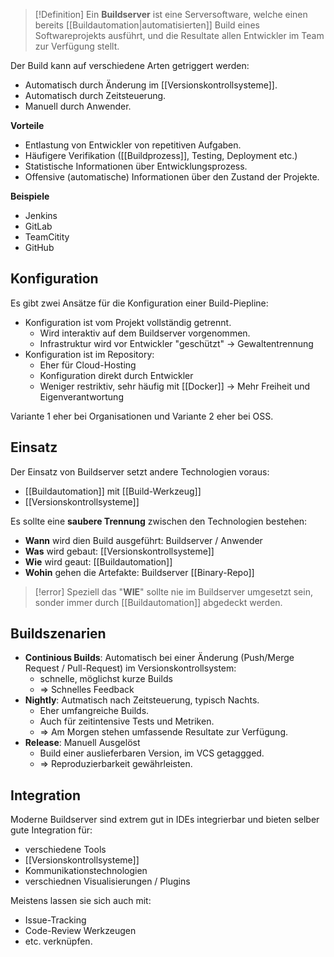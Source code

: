 >[!Definition]
>Ein **Buildserver** ist eine Serversoftware, welche einen bereits [[Buildautomation|automatisierten]] Build eines Softwareprojekts ausführt, und die Resultate allen Entwickler im Team zur Verfügung stellt.

Der Build kann auf verschiedene Arten getriggert werden:
- Automatisch durch Änderung im [[Versionskontrollsysteme]].
- Automatisch durch Zeitsteuerung.
- Manuell durch Anwender.

**Vorteile**
- Entlastung von Entwickler von repetitiven Aufgaben.
- Häufigere Verifikation ([[Buildprozess]], Testing, Deployment etc.)
- Statistische Informationen über Entwicklungsprozess.
- Offensive (automatische) Informationen über den Zustand der Projekte.

**Beispiele**
- Jenkins
- GitLab
- TeamCitity
- GitHub

## Konfiguration
Es gibt zwei Ansätze für die Konfiguration einer Build-Piepline:
- Konfiguration ist vom Projekt vollständig getrennt.
	- Wird interaktiv auf dem Buildserver vorgenommen.
	- Infrastruktur wird vor Entwickler "geschützt"
	  -> Gewaltentrennung
- Konfiguration ist im Repository:
	- Eher für Cloud-Hosting
	- Konfiguration direkt durch Entwickler
	- Weniger restriktiv, sehr häufig mit [[Docker]]
		-> Mehr Freiheit und Eigenverantwortung

Variante 1 eher bei Organisationen und Variante 2 eher bei OSS.


## Einsatz
Der Einsatz von Buildserver setzt andere Technologien voraus:
- [[Buildautomation]] mit [[Build-Werkzeug]]
- [[Versionskontrollsysteme]]

Es sollte eine **saubere Trennung** zwischen den Technologien bestehen:
- **Wann** wird dien Build ausgeführt: Buildserver / Anwender
- **Was** wird gebaut: [[Versionskontrollsysteme]]
- **Wie** wird geaut: [[Buildautomation]]
- **Wohin** gehen die Artefakte: Buildserver [[Binary-Repo]]

>[!error]
>Speziell das "**WIE**" sollte nie im Buildserver umgesetzt sein, sonder immer durch [[Buildautomation]] abgedeckt werden.


## Buildszenarien
- **Continious Builds**: Automatisch bei einer Änderung (Push/Merge Request / Pull-Request) im Versionskontrollsystem:
	- schnelle, möglichst kurze Builds
	- => Schnelles Feedback
- **Nightly**: Autmatisch nach Zeitsteuerung, typisch Nachts.
	- Eher umfangreiche Builds.
	- Auch für zeitintensive Tests und Metriken.
	- => Am Morgen stehen umfassende Resultate zur Verfügung.
- **Release**: Manuell Ausgelöst
	- Build einer auslieferbaren Version, im VCS getaggged.
	- => Reproduzierbarkeit gewährleisten.

## Integration
Moderne Buildserver sind extrem gut in IDEs integrierbar und bieten selber gute Integration für:
- verschiedene Tools
- [[Versionskontrollsysteme]]
- Kommunikationstechnologien
- verschiednen Visualisierungen / Plugins

Meistens lassen sie sich auch mit:
- Issue-Tracking
- Code-Review Werkzeugen
- etc.
verknüpfen.